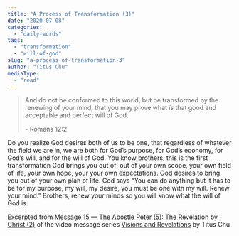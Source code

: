 ```yaml
---
title: "A Process of Transformation (3)"
date: "2020-07-08"
categories: 
  - "daily-words"
tags: 
  - "transformation"
  - "will-of-god"
slug: "a-process-of-transformation-3"
author: "Titus Chu"
mediaType: 
  - "read"
---
```


> And do not be conformed to this world, but be transformed by the renewing of your mind, that you may prove what _is_ that good and acceptable and perfect will of God.
> 
> \- Romans 12:2

Do you realize God desires both of us to be one, that regardless of whatever the field we are in, we are both for God’s purpose, for God’s economy, for God’s will, and for the will of God. You know brothers, this is the first transformation God brings you out of: out of your own scope, your own field of life, your own hope, your your own expectations. God desires to bring you out of your own plan of life. God says “You can do anything but it has to be for my purpose, my will, my desire, you must be one with my will. Renew your mind.” Brothers, renew your minds so you will know what the will of God is.

Excerpted from [Message 15 — The Apostle Peter (5): The Revelation by Christ (2)](https://youtu.be/kXuObeFvhYg) of the video message series [Visions and Revelations](http://english.thechurchincleveland.org/virtual-lords-day.html) by Titus Chu
